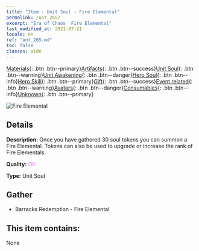 ```yaml
---
title: "Item - Unit Soul - Fire Elemental"
permalink: /unt_265/
excerpt: "Era of Chaos  Fire Elemental"
last_modified_at: 2021-07-21
locale: en
ref: "unt_265.md"
toc: false
classes: wide
---
```

 [Materials](/Items/){: .btn .btn--primary}[Artifacts](/Items/Artifacts/){: .btn .btn--success}[Unit Soul](/Items/UnitSoul/){: .btn .btn--warning}[Unit Awakening](/Items/UnitAwakening/){: .btn .btn--danger}[Hero Soul](/Items/HeroSoul/){: .btn .btn--info}[Hero Skill](/Items/HeroSkill/){: .btn .btn--primary}[Gift](/Items/Gift/){: .btn .btn--success}[Event related](/Items/Events/){: .btn .btn--warning}[Avatars](/Items/Avatars/){: .btn .btn--danger}[Consumables](/Items/Consumables/){: .btn .btn--info}[Unknown](/Items/Unknown/){: .btn .btn--primary}

 ![Fire Elemental](/images/u/ti_liehuoyuansu.jpg)

## Details
 **Description:** Once you have gathered 30 soul tokens you can summon a Fire Elemental. Tokens can also be used to upgrade or increase the rank of Fire Elementals.

 **Quality:** <span style="color: #DA70D6">OK</span>

 **Type:** Unit Soul

## Gather

*    Barracks Redemption - Fire Elemental 

## This item contains:

  None

